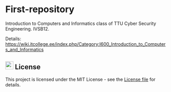 # First-repository

Introduction to Computers and Informatics class of TTU Cyber Security Engineering. IVSB12.

Details: https://wiki.itcollege.ee/index.php/Category:I600_Introduction_to_Computers_and_Informatics


## <img src="https://i.imgur.com/kNXUkbc.png" width="25" height="25">  License

This project is licensed under the MIT License - see the [License file](https://github.com/Kepete/First-repository/blob/master/License) for details.
